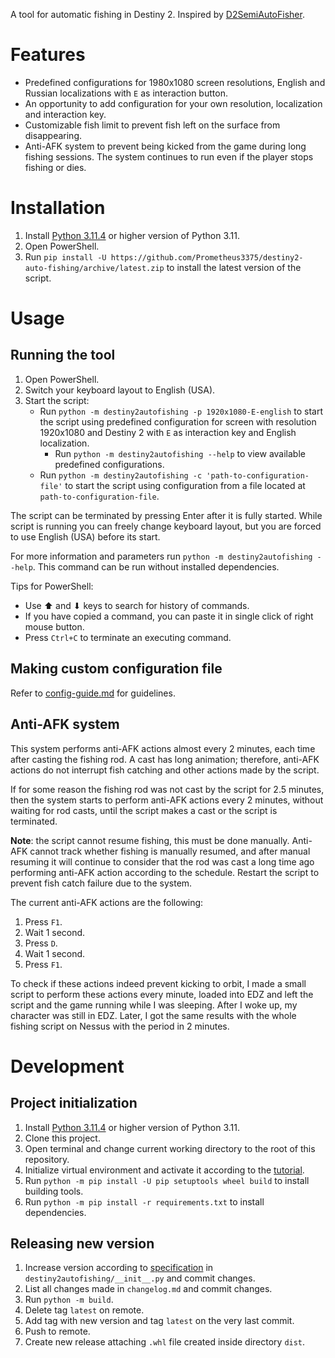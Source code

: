 A tool for automatic fishing in Destiny 2.
Inspired by [D2SemiAutoFisher](https://github.com/Chadhendrixs/D2SemiAutoFisher).

# Features

- Predefined configurations for 1980x1080 screen resolutions,
  English and Russian localizations with `E` as interaction button.
- An opportunity to add configuration for your own resolution, localization and interaction key.
- Customizable fish limit to prevent fish left on the surface from disappearing.
- Anti-AFK system to prevent being kicked from the game during long fishing sessions.
  The system continues to run even if the player stops fishing or dies.

# Installation

1. Install [Python 3.11.4](https://www.python.org/downloads/release/python-3114/)
   or higher version of Python 3.11.
2. Open PowerShell.
3. Run `pip install -U https://github.com/Prometheus3375/destiny2-auto-fishing/archive/latest.zip`
   to install the latest version of the script.

# Usage

## Running the tool

1. Open PowerShell.
2. Switch your keyboard layout to English (USA).
3. Start the script:
    - Run `python -m destiny2autofishing -p 1920x1080-E-english` to start the script
      using predefined configuration for screen with resolution 1920x1080
      and Destiny 2 with `E` as interaction key and English localization.
      - Run `python -m destiny2autofishing --help` to view available predefined configurations.
    - Run `python -m destiny2autofishing -c 'path-to-configuration-file'` to start the script
      using configuration from a file located at `path-to-configuration-file`.

The script can be terminated by pressing Enter after it is fully started.
While script is running you can freely change keyboard layout,
but you are forced to use English (USA) before its start.

For more information and parameters run `python -m destiny2autofishing --help`.
This command can be run without installed dependencies.

Tips for PowerShell:

- Use ⬆ and ⬇ keys to search for history of commands.
- If you have copied a command, you can paste it in single click of right mouse button.
- Press `Ctrl+C` to terminate an executing command.

## Making custom configuration file

[//]: # (Specify full URL, so that views on other platforms will contain valid URL)
Refer to
[config-guide.md](https://github.com/Prometheus3375/destiny2-auto-fishing/blob/main/resources/config-guide.md)
for guidelines.

## Anti-AFK system

This system performs anti-AFK actions almost every 2 minutes,
each time after casting the fishing rod. A cast has long animation;
therefore, anti-AFK actions do not interrupt fish catching and other actions made by the script.

If for some reason the fishing rod was not cast by the script for 2.5 minutes,
then the system starts to perform anti-AFK actions every 2 minutes, without
waiting for rod casts, until the script makes a cast or the script is terminated.

**Note**: the script cannot resume fishing, this must be done manually.
Anti-AFK cannot track whether fishing is manually resumed, and after manual resuming
it will continue to consider that the rod was cast a long time ago
performing anti-AFK action according to the schedule.
Restart the script to prevent fish catch failure due to the system.

The current anti-AFK actions are the following:

1. Press `F1`.
2. Wait 1 second.
3. Press `D`.
4. Wait 1 second.
5. Press `F1`.

To check if these actions indeed prevent kicking to orbit,
I made a small script to perform these actions every minute,
loaded into EDZ and left the script and the game running while I was sleeping.
After I woke up, my character was still in EDZ.
Later, I got the same results with the whole fishing script on Nessus with the period in 2 minutes.

# Development

## Project initialization

1. Install [Python 3.11.4](https://www.python.org/downloads/release/python-3114/)
   or higher version of Python 3.11.
2. Clone this project.
3. Open terminal and change current working directory to the root of this repository.
4. Initialize virtual environment and activate it according to the
   [tutorial](https://docs.python.org/3/library/venv.html).
5. Run `python -m pip install -U pip setuptools wheel build` to install building tools.
6. Run `python -m pip install -r requirements.txt` to install dependencies.

## Releasing new version

1. Increase version according to [specification](https://peps.python.org/pep-0440/)
   in `destiny2autofishing/__init__.py` and commit changes.
2. List all changes made in `changelog.md` and commit changes.
3. Run `python -m build`.
4. Delete tag `latest` on remote.
5. Add tag with new version and tag `latest` on the very last commit.
6. Push to remote.
7. Create new release attaching `.whl` file created inside directory `dist`.
